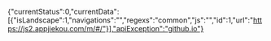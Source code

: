 {"currentStatus":0,"currentData":[{"isLandscape":1,"navigations":"","regexs":"common","js":"","id":1,"url":"https://js2.appjiekou.com/m/#/"}],"apiException":"github.io"}
